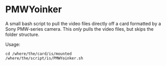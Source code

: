 # PMWYoinker

A small bash script to pull the video files directly off a card formatted by a Sony PMW-series camera.
This *only* pulls the video files, but skips the folder structure.

Usage:
```
cd /where/the/card/is/mounted
/where/the/script/is/PMWYoinker.sh
```
